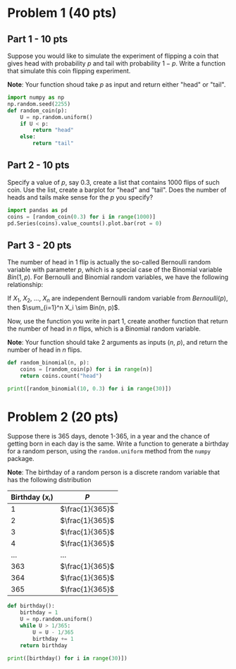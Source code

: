 # Problem 1 (40 pts)


## Part 1 - 10 pts

Suppose you would like to simulate the experiment of flipping a coin that gives head with probability $p$ and tail with probability $1-p$. Write a function that simulate this coin flipping experiment.

**Note**: Your function shoud take $p$ as input and return either "head" or "tail".

```python
import numpy as np
np.random.seed(2255)
def random_coin(p):
    U = np.random.uniform()
    if U < p:
        return "head"
    else:
        return "tail"
```


## Part 2 - 10 pts

Specify a value of $p$, say $0.3$, create a list that contains 1000 flips of such coin. Use the list, create a barplot for "head" and "tail". Does the number of heads and tails make sense for the $p$ you specify?

```python
import pandas as pd
coins = [random_coin(0.3) for i in range(1000)]
pd.Series(coins).value_counts().plot.bar(rot = 0)
```


## Part 3 - 20 pts

The number of head in 1 flip is actually the so-called Bernoulli random variable with parameter $p$, which is a special case of the Binomial variable $Bin(1, p)$. For Bernoulli and Binomial random variables, we have the following relationship:

If $X_1$, $X_2$, $\dots$, $X_n$ are independent Bernoulli random variable from $Bernoulli(p)$, then $\sum_{i=1}^n X_i \sim Bin(n, p)$.

Now, use the function you write in part 1, create another function that return the number of head in $n$ flips, which is a Binomial random variable.

**Note**: Your function should take 2 arguments as inputs ($n$, $p$), and return the number of head in $n$ flips.

```python
def random_binomial(n, p):
    coins = [random_coin(p) for i in range(n)]
    return coins.count("head")

print([random_binomial(10, 0.3) for i in range(30)])
```


# Problem 2 (20 pts)

Suppose there is 365 days, denote 1-365, in a year and the chance of getting born in each day is the same. Write a function to generate a birthday for a random person, using the `random.uniform` method from the `numpy` package.

**Note**: The birthday of a random person is a discrete random variable that has the following distribution

| Birthday ($xᵢ$) | $P$             |
|--------------- |--------------- |
| 1               | $\frac{1}{365}$ |
| 2               | $\frac{1}{365}$ |
| 3               | $\frac{1}{365}$ |
| 4               | $\frac{1}{365}$ |
| &#x2026;        | &#x2026;        |
| 363             | $\frac{1}{365}$ |
| 364             | $\frac{1}{365}$ |
| 365             | $\frac{1}{365}$ |

```python
def birthday():
    birthday = 1
    U = np.random.uniform()
    while U > 1/365:
        U = U - 1/365
        birthday += 1
    return birthday

print([birthday() for i in range(30)])
```